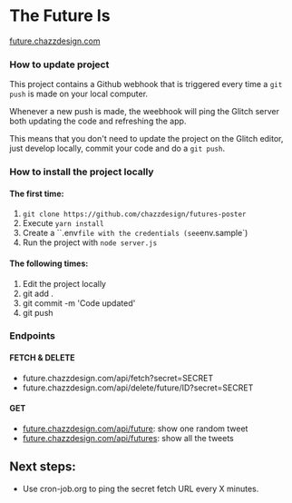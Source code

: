 The Future Is
=================

[future.chazzdesign.com](http://future.chazzdesign.com)  


### How to update project

This project contains a Github webhook that is triggered every time a `git
push` is made on your local computer. 

Whenever a new push is made, the weebhook will ping the Glitch
server both updating the code and refreshing the app. 

This means that you don't need to update the project on the Glitch editor, just
develop locally, commit your code and do a `git push`.


### How to install the project locally

#### The first time:

1. `git clone https://github.com/chazzdesign/futures-poster`
2. Execute `yarn install`
3. Create a ``.env` file with the credentials (see `env.sample`)
4. Run the project with `node server.js`

#### The following times:

1. Edit the project locally
2. git add .
3. git commit -m 'Code updated'
4. git push 


### Endpoints

#### FETCH & DELETE
- future.chazzdesign.com/api/fetch?secret=SECRET
- future.chazzdesign.com/api/delete/future/ID?secret=SECRET

#### GET
- [future.chazzdesign.com/api/future](http://future.chazzdesign.com/api/future): show one random tweet
- [future.chazzdesign.com/api/futures](http://future.chazzdesign.com/api/futures): show all the tweets


## Next steps:

- Use cron-job.org to ping the secret fetch URL every X minutes.

